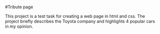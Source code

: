 #Tribute page

This project is a test task for creating a web page in html and css. 
The project briefly describes the Toyota company and highlights 4 popular cars in my opinion.
